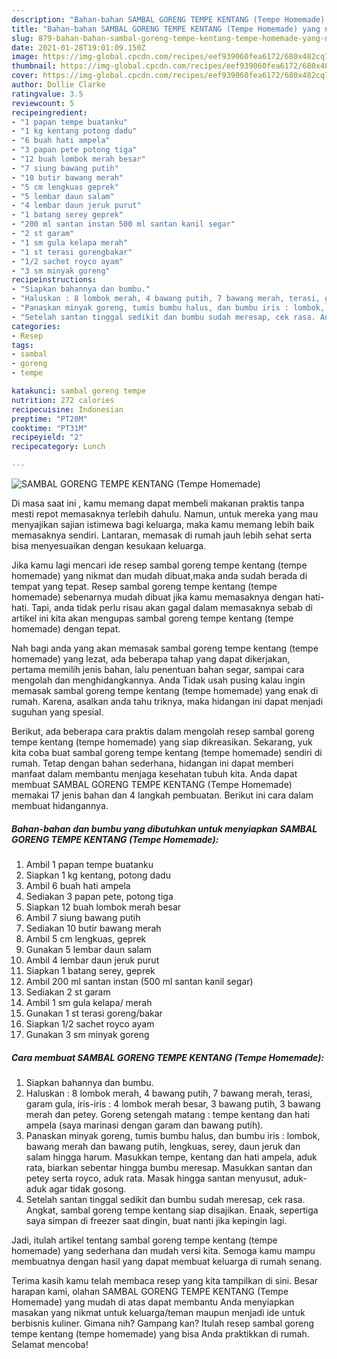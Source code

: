 ```yaml
---
description: "Bahan-bahan SAMBAL GORENG TEMPE KENTANG (Tempe Homemade) yang nikmat dan Mudah Dibuat"
title: "Bahan-bahan SAMBAL GORENG TEMPE KENTANG (Tempe Homemade) yang nikmat dan Mudah Dibuat"
slug: 879-bahan-bahan-sambal-goreng-tempe-kentang-tempe-homemade-yang-nikmat-dan-mudah-dibuat
date: 2021-01-28T19:01:09.150Z
image: https://img-global.cpcdn.com/recipes/eef939060fea6172/680x482cq70/sambal-goreng-tempe-kentang-tempe-homemade-foto-resep-utama.jpg
thumbnail: https://img-global.cpcdn.com/recipes/eef939060fea6172/680x482cq70/sambal-goreng-tempe-kentang-tempe-homemade-foto-resep-utama.jpg
cover: https://img-global.cpcdn.com/recipes/eef939060fea6172/680x482cq70/sambal-goreng-tempe-kentang-tempe-homemade-foto-resep-utama.jpg
author: Dollie Clarke
ratingvalue: 3.5
reviewcount: 5
recipeingredient:
- "1 papan tempe buatanku"
- "1 kg kentang potong dadu"
- "6 buah hati ampela"
- "3 papan pete potong tiga"
- "12 buah lombok merah besar"
- "7 siung bawang putih"
- "10 butir bawang merah"
- "5 cm lengkuas geprek"
- "5 lembar daun salam"
- "4 lembar daun jeruk purut"
- "1 batang serey geprek"
- "200 ml santan instan 500 ml santan kanil segar"
- "2 st garam"
- "1 sm gula kelapa merah"
- "1 st terasi gorengbakar"
- "1/2 sachet royco ayam"
- "3 sm minyak goreng"
recipeinstructions:
- "Siapkan bahannya dan bumbu."
- "Haluskan : 8 lombok merah, 4 bawang putih, 7 bawang merah, terasi, garam gula, iris-iris : 4 lombok merah besar, 3 bawang putih, 3 bawang merah dan petey. Goreng setengah matang : tempe kentang dan hati ampela (saya marinasi dengan garam dan bawang putih)."
- "Panaskan minyak goreng, tumis bumbu halus, dan bumbu iris : lombok, bawang merah dan bawang putih, lengkuas, serey, daun jeruk dan salam hingga harum. Masukkan tempe, kentang dan hati ampela, aduk rata, biarkan sebentar hingga bumbu meresap. Masukkan santan dan petey serta royco, aduk rata. Masak hingga santan menyusut, aduk-aduk agar tidak gosong."
- "Setelah santan tinggal sedikit dan bumbu sudah meresap, cek rasa. Angkat, sambal goreng tempe kentang siap disajikan. Enaak, sepertiga saya simpan di freezer saat dingin, buat nanti jika kepingin lagi."
categories:
- Resep
tags:
- sambal
- goreng
- tempe

katakunci: sambal goreng tempe 
nutrition: 272 calories
recipecuisine: Indonesian
preptime: "PT20M"
cooktime: "PT31M"
recipeyield: "2"
recipecategory: Lunch

---
```



![SAMBAL GORENG TEMPE KENTANG (Tempe Homemade)](https://img-global.cpcdn.com/recipes/eef939060fea6172/680x482cq70/sambal-goreng-tempe-kentang-tempe-homemade-foto-resep-utama.jpg)

Di masa  saat ini , kamu memang dapat membeli makanan praktis tanpa mesti repot memasaknya terlebih dahulu. Namun, untuk mereka yang mau menyajikan sajian istimewa bagi keluarga, maka kamu memang lebih baik memasaknya sendiri. Lantaran, memasak di rumah jauh lebih sehat serta bisa menyesuaikan dengan kesukaan keluarga.

Jika kamu lagi mencari ide resep sambal goreng tempe kentang (tempe homemade) yang nikmat dan mudah dibuat,maka anda sudah berada di tempat yang tepat. Resep sambal goreng tempe kentang (tempe homemade)  sebenarnya mudah dibuat jika kamu memasaknya dengan hati-hati. Tapi, anda tidak perlu risau akan gagal dalam memasaknya 
sebab di artikel ini kita akan mengupas sambal goreng tempe kentang (tempe homemade) dengan tepat.  



Nah bagi anda yang akan memasak sambal goreng tempe kentang (tempe homemade) yang lezat, ada beberapa tahap yang dapat dikerjakan, pertama memilih jenis bahan, lalu penentuan bahan segar, sampai cara mengolah dan menghidangkannya. Anda Tidak usah pusing kalau ingin memasak sambal goreng tempe kentang (tempe homemade) yang enak di rumah. Karena, asalkan anda  tahu triknya, maka hidangan ini dapat menjadi suguhan yang spesial.

Berikut, ada beberapa cara praktis  dalam mengolah resep sambal goreng tempe kentang (tempe homemade) yang siap dikreasikan. Sekarang, yuk kita coba buat sambal goreng tempe kentang (tempe homemade) sendiri di rumah. Tetap dengan bahan sederhana, hidangan ini dapat memberi manfaat dalam membantu menjaga kesehatan tubuh kita. Anda dapat membuat SAMBAL GORENG TEMPE KENTANG (Tempe Homemade) memakai 17 jenis bahan dan 4 langkah pembuatan. Berikut ini cara dalam membuat hidangannya.

<!--inarticleads1-->

##### Bahan-bahan dan bumbu yang dibutuhkan untuk menyiapkan SAMBAL GORENG TEMPE KENTANG (Tempe Homemade):

1. Ambil 1 papan tempe buatanku
1. Siapkan 1 kg kentang, potong dadu
1. Ambil 6 buah hati ampela
1. Sediakan 3 papan pete, potong tiga
1. Siapkan 12 buah lombok merah besar
1. Ambil 7 siung bawang putih
1. Sediakan 10 butir bawang merah
1. Ambil 5 cm lengkuas, geprek
1. Gunakan 5 lembar daun salam
1. Ambil 4 lembar daun jeruk purut
1. Siapkan 1 batang serey, geprek
1. Ambil 200 ml santan instan (500 ml santan kanil segar)
1. Sediakan 2 st garam
1. Ambil 1 sm gula kelapa/ merah
1. Gunakan 1 st terasi goreng/bakar
1. Siapkan 1/2 sachet royco ayam
1. Gunakan 3 sm minyak goreng




<!--inarticleads2-->

##### Cara membuat SAMBAL GORENG TEMPE KENTANG (Tempe Homemade):

1. Siapkan bahannya dan bumbu.
1. Haluskan : 8 lombok merah, 4 bawang putih, 7 bawang merah, terasi, garam gula, iris-iris : 4 lombok merah besar, 3 bawang putih, 3 bawang merah dan petey. Goreng setengah matang : tempe kentang dan hati ampela (saya marinasi dengan garam dan bawang putih).
1. Panaskan minyak goreng, tumis bumbu halus, dan bumbu iris : lombok, bawang merah dan bawang putih, lengkuas, serey, daun jeruk dan salam hingga harum. Masukkan tempe, kentang dan hati ampela, aduk rata, biarkan sebentar hingga bumbu meresap. Masukkan santan dan petey serta royco, aduk rata. Masak hingga santan menyusut, aduk-aduk agar tidak gosong.
1. Setelah santan tinggal sedikit dan bumbu sudah meresap, cek rasa. Angkat, sambal goreng tempe kentang siap disajikan. Enaak, sepertiga saya simpan di freezer saat dingin, buat nanti jika kepingin lagi.




Jadi, itulah artikel tentang  sambal goreng tempe kentang (tempe homemade)  yang sederhana dan mudah versi kita. Semoga kamu mampu membuatnya dengan hasil yang dapat membuat keluarga di rumah senang. 

Terima kasih kamu telah membaca resep yang kita tampilkan di sini. Besar harapan kami, olahan  SAMBAL GORENG TEMPE KENTANG (Tempe Homemade) yang mudah di atas dapat membantu Anda menyiapkan masakan yang nikmat untuk keluarga/teman maupun menjadi ide untuk berbisnis kuliner. Gimana nih? Gampang kan? Itulah resep sambal goreng tempe kentang (tempe homemade) yang bisa Anda praktikkan di rumah. Selamat mencoba!

